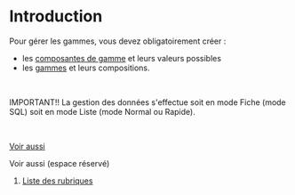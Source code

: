 # Introduction


Pour gérer les gammes, vous devez obligatoirement créer :


* les [composantes 
 de gamme](../3/ComposanteGamme.md) et leurs valeurs possibles
* les [gammes](../2/Gamme/Gamme.md) 
 et leurs compositions.


 


IMPORTANT!! La gestion des données s'effectue soit en mode Fiche (mode 
 SQL) soit en mode Liste (mode Normal ou Rapide).


 


[Voir aussi](javascript:RelatedTopic0.Click())


Voir aussi (espace réservé)
 

1. [Liste des rubriques](#)



